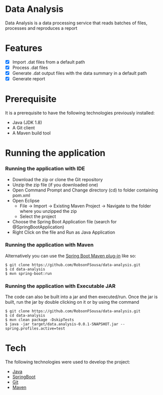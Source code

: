 # Data Analysis

Data Analysis is a data processing service that reads batches of files, processes and reproduces a report

# Features

  - [x] Import .dat files from a default path
  - [x] Process .dat files
  - [x] Generate .dat output files with the data summary in a default path
  - [x] Generate report
  
# Prerequisite
It is a prerequisite to have the following technologies previously installed:
  - Java (JDK 1.8)
  - A Git client
  - A Maven build tool
  
# Running the application

### Running the application with IDE
  - Download the zip or clone the Git repository
  - Unzip the zip file (if you downloaded one)
  - Open Command Prompt and Change directory (cd) to folder containing pom.xml
  - Open Eclipse
    - File -> Import -> Existing Maven Project -> Navigate to the folder where you unzipped the zip
	- Select the project
  - Choose the Spring Boot Application file (search for @SpringBootApplication)
  - Right Click on the file and Run as Java Application
  
### Running the application with Maven
Alternatively you can use the [Spring Boot Maven plug-in](https://docs.spring.io/spring-boot/docs/current/reference/html/build-tool-plugins.html#build-tool-plugins-maven-plugin) like so:  

```
$ git clone https://github.com/RobsonFSousa/data-analysis.git
$ cd data-analysis
$ mvn spring-boot:run
```

### Running the application with Executable JAR
The code can also be built into a jar and then executed/run. Once the jar is built, run the jar by double clicking on it or by using the command

```
$ git clone https://github.com/RobsonFSousa/data-analysis.git
$ cd data-analysis
$ mvn clean package -DskipTests
$ java -jar target/data.analysis-0.0.1-SNAPSHOT.jar --spring.profiles.active=test
```
  
# Tech

The following technologies were used to develop the project:

- [Java](https://expo.io/)
- [SpringBoot](https://spring.io/projects/spring-boot)
- [Git](https://git-scm.com/)
- [Maven](http://maven.apache.org/)
